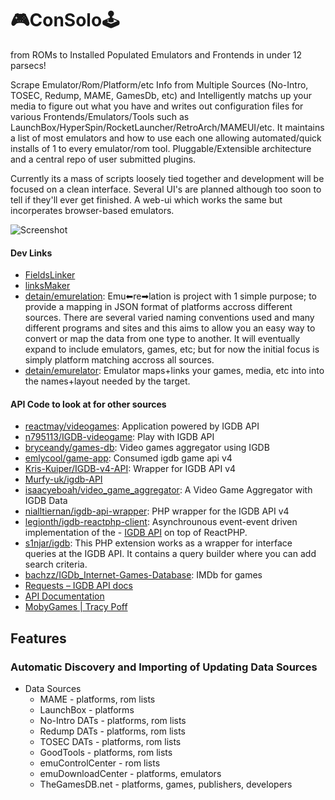 # **🎮ConSolo🕹**

from ROMs to Installed Populated Emulators and Frontends in under 12 parsecs!

Scrape Emulator/Rom/Platform/etc Info from Multiple Sources (No-Intro, TOSEC, Redump, MAME, GamesDb, etc) and Intelligently matchs up your media to figure out what you have and writes out configuration files for various Frontends/Emulators/Tools such as LaunchBox/HyperSpin/RocketLauncher/RetroArch/MAMEUI/etc. It maintains a list of most emulators and how to use each one allowing automated/quick installs of 1 to every emulator/rom tool. Pluggable/Extensible architecture and a central repo of user submitted plugins.

Currently its a mass of scripts loosely tied together and development will be focused on a clean interface. Several UI's are planned although too soon to tell if they'll ever get finished. A web-ui which works the same but incorperates browser-based emulators.

![Screenshot](http://i.is.cc/storage/1FidsZ47.png)

#### Dev Links

- [FieldsLinker](http://consolo.is.cc/FieldsLinker/)
- [linksMaker](http://consolo.is.cc/LinksMaker/)
- [detain/emurelation](https://github.com/detain/emurelation): Emu⬅re➡lation is project with 1 simple purpose; to provide a mapping in JSON format of platforms accross different sources. There are several varied naming conventions used and many different programs and sites and this aims to allow you an easy way to convert or map the data from one type to another. It will eventually expand to include emulators, games, etc; but for now the initial focus is simply platform matching accross all sources.
- [detain/emurelator](https://github.com/detain/emurelator): Emu<re>lator maps+links your games, media, etc into into the names+layout needed by the target.

#### API Code to look at for other sources

- [reactmay/videogames](https://github.com/reactmay/videogames): Application powered by IGDB API
- [n795113/IGDB-videogame](https://github.com/n795113/IGDB-videogame): Play with IGDB API
- [bryceandy/games-db](https://github.com/bryceandy/games-db): Video games aggregator using IGDB
- [emlycool/game-app](https://github.com/emlycool/game-app): Consumed igdb game api v4
- [Kris-Kuiper/IGDB-v4-API](https://github.com/Kris-Kuiper/IGDB-v4-API): Wrapper for IGDB API v4
- [Murfy-uk/igdb-API](https://github.com/Murfy-uk/igdb-API)
- [isaacyeboah/video_game_aggregator](https://github.com/isaacyeboah/video_game_aggregator): A Video Game Aggregator with IGDB Data
- [nialltiernan/igdb-api-wrapper](https://github.com/nialltiernan/igdb-api-wrapper): PHP wrapper for the IGDB API v4
- [legionth/igdb-reactphp-client](https://github.com/legionth/igdb-reactphp-client): Asynchrounous event-event driven implementation of the - [IGDB API](https://api.igdb.com/) on top of ReactPHP.
- [s1njar/igdb](https://github.com/s1njar/igdb): This PHP extension works as a wrapper for interface queries at the IGDB API. It contains a query builder where you can add search criteria.
- [bachzz/IGDb_Internet-Games-Database](https://github.com/bachzz/IGDb_Internet-Games-Database): IMDb for games
- [Requests – IGDB API docs](https://api-docs.igdb.com/#requests)
- [API Documentation](https://www.mobygames.com/info/api)
- [MobyGames | Tracy Poff](https://www.mobygames.com/user/sheet/userSheetId,82693/)

## Features

### Automatic Discovery and Importing of Updating Data Sources

* Data Sources
  * MAME - platforms, rom lists
  * LaunchBox - platforms
  * No-Intro DATs - platforms, rom lists
  * Redump DATs - platforms, rom lists
  * TOSEC DATs - platforms, rom lists
  * GoodTools - platforms, rom lists
  * emuControlCenter - rom lists
  * emuDownloadCenter - platforms, emulators
  * TheGamesDB.net - platforms, games, publishers, developers
